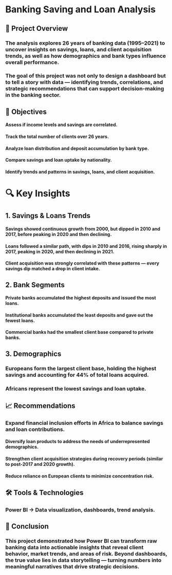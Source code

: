 #  Banking Saving and Loan Analysis


## 📌 Project Overview

### The analysis explores 26 years of banking data (1995–2021) to uncover insights on savings, loans, and client acquisition trends, as well as how demographics and bank types influence overall performance.

### The goal of this project was not only to design a dashboard but to tell a story with data — identifying trends, correlations, and strategic recommendations that can support decision-making in the banking sector.

## 🎯 Objectives

#### Assess if income levels and savings are correlated.

#### Track the total number of clients over 26 years.

#### Analyze loan distribution and deposit accumulation by bank type.

#### Compare savings and loan uptake by nationality.

#### Identify trends and patterns in savings, loans, and client acquisition.
# 🔍 Key Insights
## 1. Savings & Loans Trends

#### Savings showed continuous growth from 2000, but dipped in 2010 and 2017, before peaking in 2020 and then declining.

#### Loans followed a similar path, with dips in 2010 and 2016, rising sharply in 2017, peaking in 2020, and then declining in 2021.

#### Client acquisition was strongly correlated with these patterns — every savings dip matched a drop in client intake.

## 2. Bank Segments

#### Private banks accumulated the highest deposits and issued the most loans.

#### Institutional banks accumulated the least deposits and gave out the fewest loans.

#### Commercial banks had the smallest client base compared to private banks.

## 3. Demographics

### Europeans form the largest client base, holding the highest savings and accounting for 44% of total loans acquired.

### Africans represent the lowest savings and loan uptake.

## 📈 Recommendations

### Expand financial inclusion efforts in Africa to balance savings and loan contributions.

#### Diversify loan products to address the needs of underrepresented demographics.

#### Strengthen client acquisition strategies during recovery periods (similar to post-2017 and 2020 growth).

#### Reduce reliance on European clients to minimize concentration risk.

## 🛠️ Tools & Technologies

### Power BI → Data visualization, dashboards, trend analysis.


## 🚀 Conclusion

### This project demonstrated how Power BI can transform raw banking data into actionable insights that reveal client behavior, market trends, and areas of risk. Beyond dashboards, the true value lies in data storytelling — turning numbers into meaningful narratives that drive strategic decisions.

